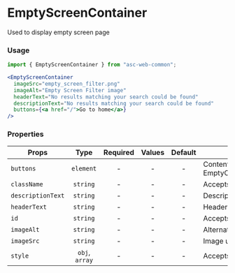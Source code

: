 # EmptyScreenContainer

Used to display empty screen page

### Usage

```js
import { EmptyScreenContainer } from "asc-web-common";
```

```jsx
<EmptyScreenContainer
  imageSrc="empty_screen_filter.png"
  imageAlt="Empty Screen Filter image"
  headerText="No results matching your search could be found"
  descriptionText="No results matching your search could be found"
  buttons={<a href="/">Go to home</a>}
/>
```

### Properties

| Props             |      Type      | Required | Values | Default | Description                             |
| ----------------- | :------------: | :------: | :----: | :-----: | --------------------------------------- |
| `buttons`         |   `element`    |    -     |   -    |    -    | Content of EmptyContentButtonsContainer |
| `className`       |    `string`    |    -     |   -    |    -    | Accepts class                           |
| `descriptionText` |    `string`    |    -     |   -    |    -    | Description text                        |
| `headerText`      |    `string`    |    -     |   -    |    -    | Header text                             |
| `id`              |    `string`    |    -     |   -    |    -    | Accepts id                              |
| `imageAlt`        |    `string`    |    -     |   -    |    -    | Alternative image text                  |
| `imageSrc`        |    `string`    |    -     |   -    |    -    | Image url source                        |
| `style`           | `obj`, `array` |    -     |   -    |    -    | Accepts css style                       |
